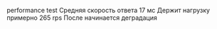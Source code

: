 performance test
Средняя скорость ответа 17 мс
Держит нагрузку примерно 265 rps
После начинается деградация
